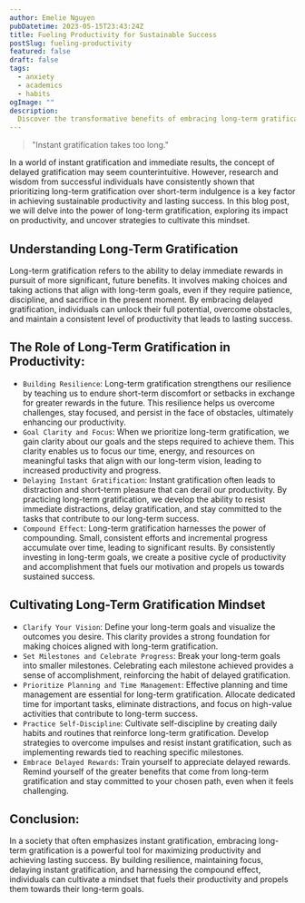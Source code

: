 ```yaml
---
author: Emelie Nguyen
pubDatetime: 2023-05-15T23:43:24Z
title: Fueling Productivity for Sustainable Success
postSlug: fueling-productivity
featured: false
draft: false
tags:
  - anxiety
  - academics
  - habits
ogImage: ""
description:
  Discover the transformative benefits of embracing long-term gratification as a driving force for productivity, paving the way for lasting success in all areas of life.
---
```


> "Instant gratification takes too long."

In a world of instant gratification and immediate results, the concept of delayed gratification may seem counterintuitive. However, research and wisdom from successful individuals have consistently shown that prioritizing long-term gratification over short-term indulgence is a key factor in achieving sustainable productivity and lasting success. In this blog post, we will delve into the power of long-term gratification, exploring its impact on productivity, and uncover strategies to cultivate this mindset.

## Understanding Long-Term Gratification

Long-term gratification refers to the ability to delay immediate rewards in pursuit of more significant, future benefits. It involves making choices and taking actions that align with long-term goals, even if they require patience, discipline, and sacrifice in the present moment. By embracing delayed gratification, individuals can unlock their full potential, overcome obstacles, and maintain a consistent level of productivity that leads to lasting success.

## The Role of Long-Term Gratification in Productivity:

- `Building Resilience`: Long-term gratification strengthens our resilience by teaching us to endure short-term discomfort or setbacks in exchange for greater rewards in the future. This resilience helps us overcome challenges, stay focused, and persist in the face of obstacles, ultimately enhancing our productivity.
- `Goal Clarity and Focus`: When we prioritize long-term gratification, we gain clarity about our goals and the steps required to achieve them. This clarity enables us to focus our time, energy, and resources on meaningful tasks that align with our long-term vision, leading to increased productivity and progress.
- `Delaying Instant Gratification`: Instant gratification often leads to distraction and short-term pleasure that can derail our productivity. By practicing long-term gratification, we develop the ability to resist immediate distractions, delay gratification, and stay committed to the tasks that contribute to our long-term success.
- `Compound Effect`: Long-term gratification harnesses the power of compounding. Small, consistent efforts and incremental progress accumulate over time, leading to significant results. By consistently investing in long-term goals, we create a positive cycle of productivity and accomplishment that fuels our motivation and propels us towards sustained success.

## Cultivating Long-Term Gratification Mindset

- `Clarify Your Vision`: Define your long-term goals and visualize the outcomes you desire. This clarity provides a strong foundation for making choices aligned with long-term gratification.
- `Set Milestones and Celebrate Progress`: Break your long-term goals into smaller milestones. Celebrating each milestone achieved provides a sense of accomplishment, reinforcing the habit of delayed gratification.
- `Prioritize Planning and Time Management`: Effective planning and time management are essential for long-term gratification. Allocate dedicated time for important tasks, eliminate distractions, and focus on high-value activities that contribute to long-term success.
- `Practice Self-Discipline`: Cultivate self-discipline by creating daily habits and routines that reinforce long-term gratification. Develop strategies to overcome impulses and resist instant gratification, such as implementing rewards tied to reaching specific milestones.
- `Embrace Delayed Rewards`: Train yourself to appreciate delayed rewards. Remind yourself of the greater benefits that come from long-term gratification and stay committed to your chosen path, even when it feels challenging.

## Conclusion:

In a society that often emphasizes instant gratification, embracing long-term gratification is a powerful tool for maximizing productivity and achieving lasting success. By building resilience, maintaining focus, delaying instant gratification, and harnessing the compound effect, individuals can cultivate a mindset that fuels their productivity and propels them towards their long-term goals. 
